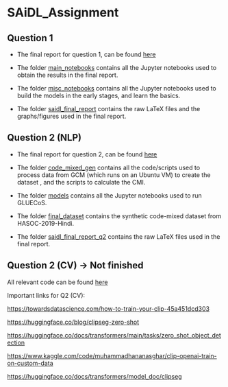 # SAiDL_Assignment


## Question 1
- The final report for question 1, can be found [here](https://github.com/Harshvardhan-Mestha/SAiDL_Assignment/blob/main/saidl_final_report_q1.pdf)

- The folder [main_notebooks](https://github.com/Harshvardhan-Mestha/SAiDL_Assignment/tree/main/Question_1/main_notebooks) contains all the Jupyter notebooks used to obtain the results in the final report.

- The folder [misc_notebooks](https://github.com/Harshvardhan-Mestha/SAiDL_Assignment/tree/main/Question_1/misc_notebooks) contains all the Jupyter notebooks used to build the models in the early stages, and learn the basics.

- The folder [saidl_final_report](https://github.com/Harshvardhan-Mestha/SAiDL_Assignment/tree/main/Question_1/saidl_final_report) contains the raw LaTeX files and the graphs/figures used in the final report.

## Question 2 (NLP)
- The final report for question 2, can be found [here](https://github.com/Harshvardhan-Mestha/SAiDL_Assignment/blob/main/saidl_final_report_q2.pdf)

- The folder [code_mixed_gen](https://github.com/Harshvardhan-Mestha/SAiDL_Assignment/tree/main/Question_2/code_mixed_gen) contains all the code/scripts used to process data from GCM (which runs on an Ubuntu VM) to create the dataset , and the scripts to calculate the CMI.

- The folder [models](https://github.com/Harshvardhan-Mestha/SAiDL_Assignment/tree/main/Question_2/models) contains all the Jupyter notebooks used to run GLUECoS.

- The folder [final_dataset](https://github.com/Harshvardhan-Mestha/SAiDL_Assignment/tree/main/Question_2/final_dataset) contains the synthetic code-mixed dataset from HASOC-2019-Hindi.

- The folder [saidl_final_report_q2](https://github.com/Harshvardhan-Mestha/SAiDL_Assignment/tree/main/Question_2/saidl_final_report_q2) contains the raw LaTeX files used in the final report.

## Question 2 (CV) -> Not finished
All relevant code can be found [here](https://github.com/Harshvardhan-Mestha/SAiDL_Assignment/tree/main/Question_2/cv)

Important links for Q2 (CV):

https://towardsdatascience.com/how-to-train-your-clip-45a451dcd303

https://huggingface.co/blog/clipseg-zero-shot

https://huggingface.co/docs/transformers/main/tasks/zero_shot_object_detection

https://www.kaggle.com/code/muhammadhananasghar/clip-openai-train-on-custom-data

https://huggingface.co/docs/transformers/model_doc/clipseg
